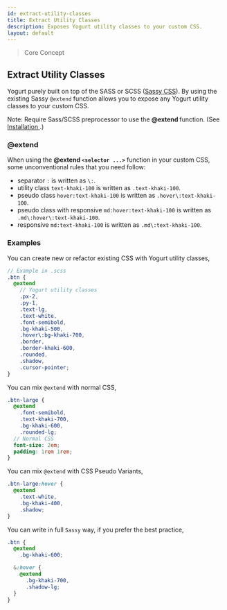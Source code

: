 ```yaml
---
id: extract-utility-classes
title: Extract Utility Classes
description: Exposes Yogurt utility classes to your custom CSS.
layout: default
---
```


> Core Concept

## Extract Utility Classes

Yogurt purely built on top of the SASS or SCSS ([Sassy CSS](Sass-lang.com)). By using the existing Sassy `@extend` function allows you to expose any Yogurt utility classes to your custom CSS.

<y class="my-4 p-3 border-l-8 border-orange-600 text-orange-600 bg-orange-200">
  <span class="pr-1 font-semibold">
    Note:
  </span>
    Require Sass/SCSS preprocessor to use the
    <strong>
      @extend
    </strong>
    function. (See
    <a href="/installation">
      Installation
    </a>.)
</y>

### @extend

When using the **@extend `<selector ...>`** function in your custom CSS, some unconventional rules that you need follow:

- separator `:` is written as `\:`.
- utility class `text-khaki-100` is written as `.text-khaki-100`.
- pseudo class `hover:text-khaki-100` is written as `.hover\:text-khaki-100`.
- pseudo class with responsive `md:hover:text-khaki-100` is written as `.md\:hover\:text-khaki-100`.
- responsive `md:text-khaki-100` is written as `.md\:text-khaki-100`.

### Examples

You can create new or refactor existing CSS with Yogurt utility classes,

```scss
// Example in .scss
.btn {
  @extend
    // Yogurt utility classes
    .px-2,
    .py-1,
    .text-lg,
    .text-white,
    .font-semibold,
    .bg-khaki-500,
    .hover\:bg-khaki-700,
    .border,
    .border-khaki-600,
    .rounded,
    .shadow,
    .cursor-pointer;
}
```

You can mix `@extend` with normal CSS,

```scss
.btn-large {
  @extend
    .font-semibold,
    .text-khaki-700,
    .bg-khaki-600,
    .rounded-lg;
  // Normal CSS
  font-size: 2em;
  padding: 1rem 1rem;
}
```

You can mix `@extend` with CSS Pseudo Variants,

```scss
.btn-large:hover {
  @extend
    .text-white,
    .bg-khaki-400,
    .shadow;
}
```

You can write in full `Sassy` way, if you prefer the best practice,

```scss
.btn {
  @extend
    .bg-khaki-600;

  &:hover {
    @extend
      .bg-khaki-700,
      .shadow-lg;
  }
}
```

